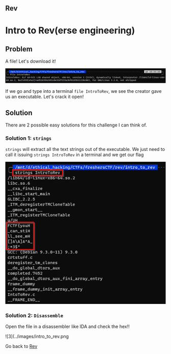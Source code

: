 ## Rev

# Intro to Rev(erse engineering)

## Problem

A file! Let's download it!

![2](../images/intro_to_rev_2.png)

If we go and type into a terminal `file IntroToRev`, we see the creator gave us an executable. Let's crack it open!

## Solution

There are 2 possible easy solutions for this challenge I can think of.

### Solution 1: `strings`

`strings` will extract all the text strings out of the executable. We just need to call it issuing `strings IntroToRev` in a terminal and we get our flag

![1](../images/intro_to_rev_3.png)

### Solution 2: `Disassemble`

Open the file in a disassembler like IDA and check the hex!!

![3](../images/intro_to_rev.png

Go back to [Rev](./)


 
